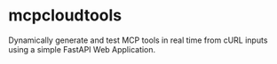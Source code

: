 # mcpcloudtools
Dynamically generate and test MCP tools in real time from cURL inputs using a simple FastAPI Web Application.
